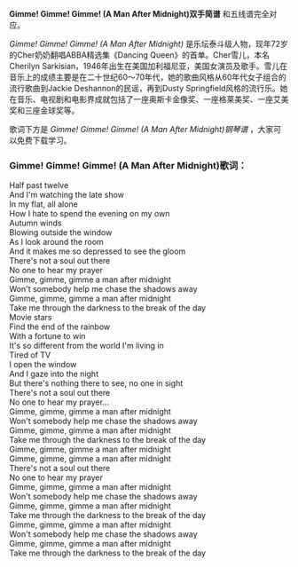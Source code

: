 

**Gimme! Gimme! Gimme! (A Man After Midnight)双手简谱** 和五线谱完全对应。

_Gimme! Gimme! Gimme! (A Man After Midnight)_
是乐坛泰斗级人物，现年72岁的Cher奶奶翻唱ABBA精选集《Dancing Queen》的首单。Cher雪儿，本名Cherilyn
Sarkisian，1946年出生在美国加利福尼亚，美国女演员及歌手。雪儿在音乐上的成绩主要是在二十世纪60～70年代，她的歌曲风格从60年代女子组合的流行歌曲到Jackie
Deshannon的民谣，再到Dusty
Springfield风格的流行乐。她在音乐、电视剧和电影界成就包括了一座奥斯卡金像奖、一座格莱美奖、一座艾美奖和三座金球奖等。

歌词下方是 _Gimme! Gimme! Gimme! (A Man After Midnight)钢琴谱_ ，大家可以免费下载学习。

### Gimme! Gimme! Gimme! (A Man After Midnight)歌词：

Half past twelve  
And I'm watching the late show  
In my flat, all alone  
How I hate to spend the evening on my own  
Autumn winds  
Blowing outside the window  
As I look around the room  
And it makes me so depressed to see the gloom  
There's not a soul out there  
No one to hear my prayer  
Gimme, gimme, gimme a man after midnight  
Won't somebody help me chase the shadows away  
Gimme, gimme, gimme a man after midnight  
Take me through the darkness to the break of the day  
Movie stars  
Find the end of the rainbow  
With a fortune to win  
It's so different from the world I'm living in  
Tired of TV  
I open the window  
And I gaze into the night  
But there's nothing there to see, no one in sight  
There's not a soul out there  
No one to hear my prayer...  
Gimme, gimme, gimme a man after midnight  
Won't somebody help me chase the shadows away  
Gimme, gimme, gimme a man after midnight  
Take me through the darkness to the break of the day  
Gimme, gimme, gimme a man after midnight  
Gimme, gimme, gimme a man after midnight  
There's not a soul out there  
No one to hear my prayer  
Gimme, gimme, gimme a man after midnight  
Won't somebody help me chase the shadows away  
Gimme, gimme, gimme a man after midnight  
Take me through the darkness to the break of the day  
Gimme, gimme, gimme a man after midnight  
Won't somebody help me chase the shadows away  
Gimme, gimme, gimme a man after midnight  
Take me through the darkness to the break of the day


